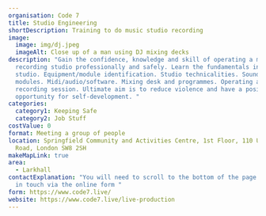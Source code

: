 ```yaml
---
organisation: Code 7
title: Studio Engineering
shortDescription: Training to do music studio recording
image:
  image: img/dj.jpeg
  imageAlt: Close up of a man using DJ mixing decks
description: "Gain the confidence, knowledge and skill of operating a music
  recording studio professionally and safely. Learn the fundamentals in a music
  studio. Equipment/module identification. Studio technicalities. Sounds and
  modules. Midi/audio/software. Mixing desk and programmes. Operating a
  recording session. Ultimate aim is to reduce violence and have a positive
  opportunity for self-development. "
categories:
  category1: Keeping Safe
  category2: Job Stuff
costValue: 0
format: Meeting a group of people
location: Springfield Community and Activities Centre, 1st Floor, 110 Union
  Road, London SW8 2SH
makeMapLink: true
area:
  - Larkhall
contactExplanation: "You will need to scroll to the bottom of the page and get
  in touch via the online form "
form: https://www.code7.live/
website: https://www.code7.live/live-production
---
```

